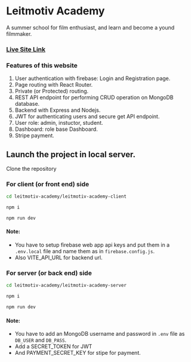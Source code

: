 # Leitmotiv Academy

A summer school for film enthusiast, and learn and become a yound filmmaker.

### [Live Site Link](https://leitmotiv-academy-client.web.app/)

### Features of this website

1. User authentication with firebase: Login and Registration page.
2. Page routing with React Router.
3. Private (or Protected) routing.
4. REST API endpoint for performing CRUD operation on MongoDB database.
5. Backend with Express and Nodejs.
6. JWT for authenticating users and secure get API endpoint.
7. User role: admin, instuctor, student.
8. Dashboard: role base Dashboard.
9. Stripe payment.

## Launch the project in local server.

Clone the repository

### For client (or front end) side

```bash
cd leitmotiv-academy/leitmotiv-academy-client

npm i

npm run dev
```

#### Note:

- You have to setup firebase web app api keys and put them in a `.env.local` file and name them as in `firebase.config.js`.
- Also VITE_API_URL for backend url.

### For server (or back end) side

```bash
cd leitmotiv-academy/leitmotiv-academy-server

npm i

npm run dev
```

#### Note:

- You have to add an MongoDB username and password in `.env` file as `DB_USER` and `DB_PASS`.
- Add a SECRET_TOKEN for JWT
- And PAYMENT_SECRET_KEY for stipe for payment.

